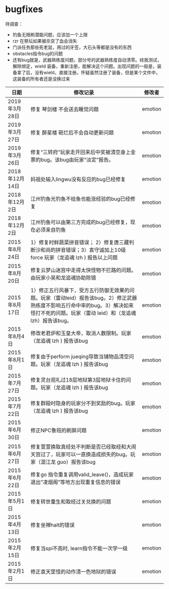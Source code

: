 # bugfixes

待调查：
* 钓鱼无限刷潜能问题，应该加一个上限
* rzr 在祭坛如果被杀空了血会消失
* 门派任务那些死老鼠，用过的牙签，大石头等都是没有的东西
* obstacles指令bug的问题
* 还有bug就是，武器熟练度问题，部分号的武器熟练度自动清零。经我测试，解除绑定，wield 装备，重新注册，能解决这个问题。出现问题的一般是，装备拿了后，没有wield，直接注册。怀疑虽然注册了装备，但是某个文件中，这装备的所有者还是没换过来


| 日期 | 修改记录 | 修改者 |
| --- | --- | --- |
| 2019年3月28日 | 修复 琴剑楼 不会送去睡觉问题 | emotion |
| 2019年3月27日 | 修复 醉星楼 砸烂后不会自动更新问题 | emotion |
| 2019年3月26日 | 修复“三转府”玩家走开回来后中奖被清空身上金票的bug。该bug由玩家“淡定”报告。 | emotion |
| 2018年12月14日 | 妈祖处输入lingwu没有反应的bug已经修复 | emotion |
| 2018年12月2日 | 江州钓鱼光钓鱼不给鱼也能涨经验的bug已经修复 | emotion |
| 2018年12月2日 | 江州钓鱼可以由第三方完成的bug已经修复，现在必须亲自钓鱼 | emotion |
| 2015年8月24日 | 1）修复时鲜蔬菜拼音错误； 2）修复唐三藏判断沙和尚的拼音错误；3）袁守诚加上10级force 玩家（龙追魂 lzh ) 报告以上问题 | emotion |
| 2015年8月20日 | 修复云梦山迷宫中走得太快怪物不拦路的问题。由玩家小吴和龙追魂协助除错 | emotion |
| 2015年8月17日 | 1）修正五行风暴下，受方五行防御无效果的问题。玩家（雷动leid）报告该bug。2）修正武器熟练度不影响五行命中率的bug。3）解决如来怪打不死的问题。玩家（雷动 leid）和（龙追魂 lzh）报告该bug。 | emotion |
| 2015年8月4日 | 修改老君炉和玉皇大帝，取消人数限制。玩家（龙追魂 lzh ) 报告该bug | emotion |
| 2015年8月1日 | 修复由于perform jueqing导致当铺物品清空问题。玩家（龙追魂 lzh ) 报告该bug | emotion |
| 2015年7月27日 | 修复灵台观礼过18层地狱第3层地狱卡住的问题。玩家（龙追魂 lzh ) 报告该bug | emotion |
| 2015年7月22日 | 修复群殴时隐身的玩家分不到奖励的bug。玩家（龙追魂 lzh ) 报告该bug | emotion |
| 2015年6月30日 | 修正NPC鲁班的刷屏问题 | emotion |
| 2015年6月27日 | 修复萱萱换取真经处不判断是否已经取经和大闹天宫过了，玩家可以一直换造成损失的bug。玩家（混江龙 guo）报告该bug | emotion |
| 2015年6月22日 | 修复go 指令重复调用valid_leave()，造成玩家退出”凌烟阁”等地方出现重复信息的错误 | emotion |
| 2015年5月1日 | 修复转世重生和取经过关兑换的问题 | emotion |
| 2015年4月13日 | 修复坐禅halt的错误 | emotion |
| 2015年2月15日 | 修复当spi不高时, learn指令不能一次学一级 | emotion |
| 2015年2月1日 | 修正袁天罡怪的动作清一色地狱的错误 | emotion |
